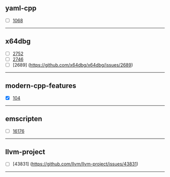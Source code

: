 yaml-cpp
---
- [ ] [1068](https://github.com/jbeder/yaml-cpp/issues/1068)
---
x64dbg
---
- [ ] [2752](https://github.com/x64dbg/x64dbg/issues/2752)
- [ ] [2746](https://github.com/x64dbg/x64dbg/issues/2746)
- [ ] [2689] (https://github.com/x64dbg/x64dbg/issues/2689)
---
modern-cpp-features
---
- [x] [104](https://github.com/AnthonyCalandra/modern-cpp-features/issues/104)
---
emscripten
---
- [ ] [16176](https://github.com/emscripten-core/emscripten/issues/16176)
---
llvm-project
---
- [ ] [43831] (https://github.com/llvm/llvm-project/issues/43831)
---
